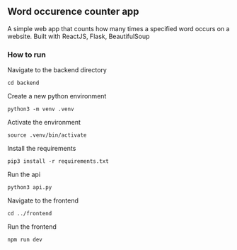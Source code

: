 ## Word occurence counter app
A simple web app that counts how many times a specified word occurs on a website. Built with ReactJS, Flask, BeautifulSoup 

### How to run

Navigate to the backend directory
```
cd backend
```
Create a new python environment
```
python3 -m venv .venv
```
Activate the environment
```
source .venv/bin/activate
```
Install the requirements
```
pip3 install -r requirements.txt
```
Run the api
```
python3 api.py
```

Navigate to the frontend
```
cd ../frontend
```

Run the frontend
```
npm run dev
```
